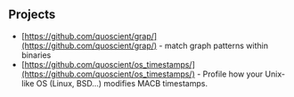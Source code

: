 ## Projects

* [https://github.com/quoscient/grap/](https://github.com/quoscient/grap/) - match graph patterns within binaries
* [https://github.com/quoscient/os_timestamps/](https://github.com/quoscient/os_timestamps/) - Profile how your Unix-like OS (Linux, BSD...) modifies MACB timestamps.
